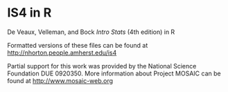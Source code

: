 # IS4 in R
De Veaux, Velleman, and Bock *Intro Stats* (4th edition) in R

Formatted versions of these files can be found at http://nhorton.people.amherst.edu/is4

Partial support for this work was provided by the National Science Foundation DUE 0920350.  More information about Project MOSAIC can be found at http://www.mosaic-web.org

